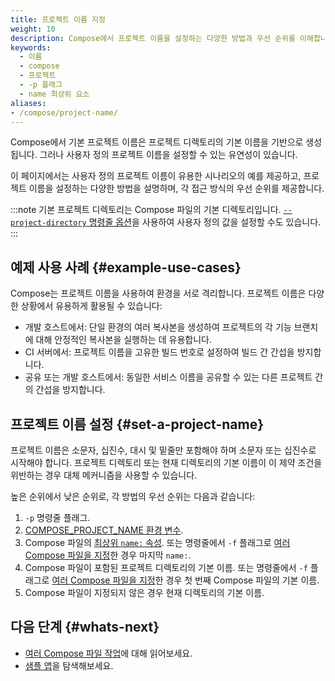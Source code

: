 ```yaml
---
title: 프로젝트 이름 지정
weight: 10
description: Compose에서 프로젝트 이름을 설정하는 다양한 방법과 우선 순위를 이해합니다.
keywords:
  - 이름
  - compose
  - 프로젝트
  - -p 플래그
  - name 최상위 요소
aliases:
- /compose/project-name/
---
```


Compose에서 기본 프로젝트 이름은 프로젝트 디렉토리의 기본 이름을 기반으로 생성됩니다. 그러나 사용자 정의 프로젝트 이름을 설정할 수 있는 유연성이 있습니다.

이 페이지에서는 사용자 정의 프로젝트 이름이 유용한 시나리오의 예를 제공하고, 프로젝트 이름을 설정하는 다양한 방법을 설명하며, 각 접근 방식의 우선 순위를 제공합니다.

:::note
기본 프로젝트 디렉토리는 Compose 파일의 기본 디렉토리입니다. [`--project-directory` 명령줄 옵션](/reference/cli/docker/compose.md#use--p-to-specify-a-project-name)을 사용하여 사용자 정의 값을 설정할 수도 있습니다.
:::

## 예제 사용 사례 {#example-use-cases}

Compose는 프로젝트 이름을 사용하여 환경을 서로 격리합니다. 프로젝트 이름은 다양한 상황에서 유용하게 활용될 수 있습니다:

- 개발 호스트에서: 단일 환경의 여러 복사본을 생성하여 프로젝트의 각 기능 브랜치에 대해 안정적인 복사본을 실행하는 데 유용합니다.
- CI 서버에서: 프로젝트 이름을 고유한 빌드 번호로 설정하여 빌드 간 간섭을 방지합니다.
- 공유 또는 개발 호스트에서: 동일한 서비스 이름을 공유할 수 있는 다른 프로젝트 간의 간섭을 방지합니다.

## 프로젝트 이름 설정 {#set-a-project-name}

프로젝트 이름은 소문자, 십진수, 대시 및 밑줄만 포함해야 하며 소문자 또는 십진수로 시작해야 합니다. 프로젝트 디렉토리 또는 현재 디렉토리의 기본 이름이 이 제약 조건을 위반하는 경우 대체 메커니즘을 사용할 수 있습니다.

높은 순위에서 낮은 순위로, 각 방법의 우선 순위는 다음과 같습니다:

1. `-p` 명령줄 플래그.
2. [COMPOSE_PROJECT_NAME 환경 변수](environment-variables/envvars.md).
3. Compose 파일의 [최상위 `name:` 속성](/reference/compose-file/version-and-name.md). 또는 명령줄에서 `-f` 플래그로 [여러 Compose 파일을 지정](multiple-compose-files/merge.md)한 경우 마지막 `name:`.
4. Compose 파일이 포함된 프로젝트 디렉토리의 기본 이름. 또는 명령줄에서 `-f` 플래그로 [여러 Compose 파일을 지정](multiple-compose-files/merge.md)한 경우 첫 번째 Compose 파일의 기본 이름.
5. Compose 파일이 지정되지 않은 경우 현재 디렉토리의 기본 이름.

## 다음 단계 {#whats-next}

- [여러 Compose 파일 작업](multiple-compose-files/_index.md)에 대해 읽어보세요.
- [샘플 앱](samples-for-compose.md)을 탐색해보세요.
